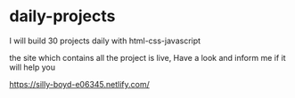 # daily-projects
I will build 30 projects daily with html-css-javascript

the site which contains all the project is live, Have a look and inform me if it will help you

https://silly-boyd-e06345.netlify.com/
